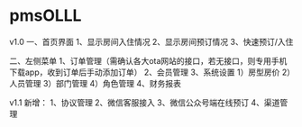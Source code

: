 # pmsOLLL
v1.0 一、首页界面 1、显示房间入住情况 2、显示房间预订情况 3、快速预订/入住

二、左侧菜单 1、订单管理（需确认各大ota网站的接口，若无接口，则专用手机下载app，收到订单后手动添加订单） 2、会员管理 3、系统设置 1）房型房价 2）人员管理 3）部门管理 4）角色管理 4、财务报表

v1.1 新增： 1、协议管理 2、微信客服接入 3、微信公众号端在线预订 4、渠道管理
